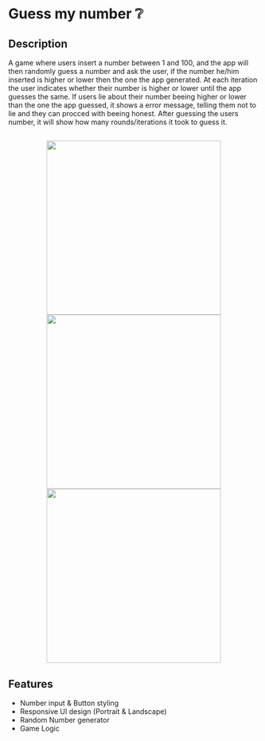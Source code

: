 # Guess my number ❔

## Description

A game where users insert a number between 1 and 100, and the app will then randomly guess a number and ask the user,
if the number he/him inserted is higher or lower then the one the app generated.
At each iteration the user indicates whether their number is higher or lower until the app guesses the same.
If users lie about their number beeing higher or lower than the one the app guessed, it shows a error message, telling them not to lie and they can procced with beeing honest.
After guessing the users number, it will show how many rounds/iterations it took to guess it.

## 

<p align="center">
  <img src="https://i.imgur.com/Rkr9Twt.png" width="350">
  <img src="https://i.imgur.com/8TIXJDh.png" width="350">
  <img src="https://i.imgur.com/GAJ8fbq.png" width="350">
</p>

## Features

- Number input & Button styling
- Responsive UI design (Portrait & Landscape)
- Random Number generator
- Game Logic
